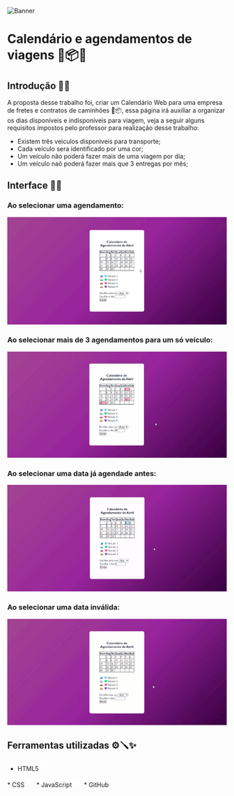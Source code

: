 ![Banner](IMG/Banner.png)
# Calendário e agendamentos de viagens 🚛📦✨
<link rel="stylesheet" href="https://cdn.jsdelivr.net/npm/bootstrap-icons@1.11.3/font/bootstrap-icons.min.css">
   
## Introdução 🚀✨
A proposta desse trabalho foi, criar um Calendário Web para uma empresa de fretes e contratos de caminhões 🚛📦,
essa página irá auxiliar a organizar os dias disponíveis e indisponíveis para viagem, veja a seguir alguns requisitos impostos pelo professor para realização desse trabalho:
* Existem três veìculos disponiveis para transporte;
* Cada veículo sera identificado por uma cor;
* Um veículo não poderá fazer mais de uma viagem por dia;
* Um veículo naõ poderá fazer mais que 3 entregas por mês;

## Interface 🥽✨
### Ao selecionar uma agendamento:
![Gif Animado](GIF/GIF-INTERFACE.gif)
### Ao selecionar mais de 3 agendamentos para um só veículo:
![Alert 1](GIF/Alert.gif)
### Ao selecionar uma data já agendade antes:
![Alert 2](GIF/Data.gif)
### Ao selecionar uma data inválida:
![Alert 3](GIF/Erro%20invalido.gif)




## Ferramentas utilizadas ⚙️🪛✨
* HTML5 <svg xmlns="http://www.w3.org/2000/svg" x="0px" y="0px" width="20" height="20" viewBox="0,0,256,256"
style="fill:#FFFFFF;">
<g fill="#ffffff" fill-rule="nonzero" stroke="none" stroke-width="1" stroke-linecap="butt" stroke-linejoin="miter" stroke-miterlimit="10" stroke-dasharray="" stroke-dashoffset="0" font-family="none" font-weight="none" font-size="none" text-anchor="none" style="mix-blend-mode: normal"><g transform="scale(8.53333,8.53333)"><path d="M25.428,3.333c-0.19,-0.212 -0.461,-0.333 -0.745,-0.333h-19.366c-0.284,0 -0.555,0.121 -0.745,0.333c-0.19,0.212 -0.28,0.495 -0.249,0.777l2.202,19.823c0.044,0.403 0.329,0.74 0.719,0.851l7.48,2.137c0.09,0.026 0.183,0.039 0.275,0.039c0.092,0 0.185,-0.013 0.275,-0.039l7.48,-2.137c0.39,-0.111 0.674,-0.448 0.719,-0.851l2.203,-19.823c0.032,-0.282 -0.058,-0.565 -0.248,-0.777zM20.629,10.43h-8.93l0.212,2.542h8.503l-0.638,7.51l-4.773,1.518l-0.047,-0.015l-4.72,-1.505l-0.258,-3.06h2.312l0.101,1.189l2.637,0.581l2.591,-0.582l0.275,-3.213h-8.09l-0.626,-7.395h11.659z"></path></g></g>
</svg>
</svg>
* CSS <svg xmlns="http://www.w3.org/2000/svg" x="0px" y="0px" width="20" height="20" viewBox="0,0,256,256"
style="fill:#FFFFFF;">
<g fill="#ffffff" fill-rule="nonzero" stroke="none" stroke-width="1" stroke-linecap="butt" stroke-linejoin="miter" stroke-miterlimit="10" stroke-dasharray="" stroke-dashoffset="0" font-family="none" font-weight="none" font-size="none" text-anchor="none" style="mix-blend-mode: normal"><g transform="scale(8.53333,8.53333)"><path d="M25.428,3.333c-0.19,-0.212 -0.461,-0.333 -0.745,-0.333h-19.366c-0.284,0 -0.555,0.121 -0.745,0.333c-0.19,0.212 -0.28,0.495 -0.249,0.777l2.202,19.823c0.044,0.403 0.329,0.74 0.719,0.851l7.48,2.137c0.09,0.026 0.183,0.039 0.275,0.039c0.092,0 0.185,-0.013 0.275,-0.039l7.48,-2.137c0.39,-0.111 0.674,-0.448 0.719,-0.851l2.203,-19.823c0.032,-0.282 -0.058,-0.565 -0.248,-0.777zM20.516,13.074l-0.446,7.285l-5.038,1.647l-5.038,-1.647l-0.191,-3.484h2.55l0.064,1.584l2.615,0.887l2.615,-0.887l0.191,-2.85h-5.612l-0.127,-2.534h5.867l0.191,-2.534h-8.801l-0.191,-2.535h11.67z"></path></g></g>
</svg>
* JavaScript <svg xmlns="http://www.w3.org/2000/svg" x="0px" y="0px" width="20" height="20" viewBox="0,0,256,256"
style="fill:#FFFFFF;">
<g fill="#ffffff" fill-rule="nonzero" stroke="none" stroke-width="1" stroke-linecap="butt" stroke-linejoin="miter" stroke-miterlimit="10" stroke-dasharray="" stroke-dashoffset="0" font-family="none" font-weight="none" font-size="none" text-anchor="none" style="mix-blend-mode: normal"><g transform="scale(5.12,5.12)"><path d="M45.274,2.325c-0.19,-0.207 -0.457,-0.325 -0.738,-0.325h-39.072c-0.281,0 -0.548,0.118 -0.738,0.325c-0.19,0.207 -0.283,0.485 -0.258,0.764l3.52,39.427c0.037,0.412 0.324,0.759 0.722,0.873l16.01,4.573c0.089,0.025 0.182,0.038 0.274,0.038c0.092,0 0.185,-0.013 0.274,-0.038l16.024,-4.573c0.398,-0.114 0.685,-0.461 0.722,-0.873l3.518,-39.427c0.025,-0.279 -0.069,-0.557 -0.258,-0.764zM12,29.004l7,1.942v-19.946h4v26l-11,-3.051zM38.054,22l-1.054,12.25l-10,2.75v-4.601l6.75,-1.855l0.25,-3.75l-7,1.206v-17h12l-0.345,4h-7.655v8z"></path></g></g>
</svg>
* GitHub <i class="bi bi-github"></i>





